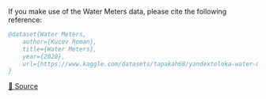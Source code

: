 If you make use of the Water Meters data, please cite the following reference:

``` bibtex 
@dataset{Water Meters,
	author={Kucev Roman},
	title={Water Meters},
	year={2020},
	url={https://www.kaggle.com/datasets/tapakah68/yandextoloka-water-meters-dataset}
}
```

[🔗 Source](https://www.kaggle.com/datasets/tapakah68/yandextoloka-water-meters-dataset)